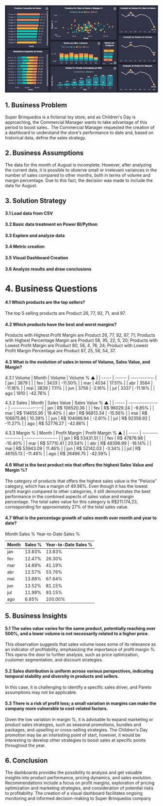 <img align="center" alt="4_1" src="https://github.com/cliffpk3/super-brinquedos/blob/main/files/sb_01.png" /><img>
<h2>1. Business Problem</h2>
Super Brinquedos is a fictional toy store, and as Children's Day is approaching, the Commercial Manager wants to take advantage of this period to boost sales..
The Commercial Manager requested the creation of a dashboard to understand the store's performance to date and, based on historical data, define the sales strategy.

<h2>2. Business Assumptions</h2>
The data for the month of August is incomplete. However, after analyzing the current data, it is possible to observe small or irrelevant variances in the number of sales compared to other months, both in terms of volume and margin percentage. Due to this fact, the decision was made to include the data for August.

<h2>3. Solution Strategy</h2>
<h4>3.1 Load data from CSV</h4>
<h4>3.2 Basic data treatment on Power BI/Python</h4>
<h4>3.3 Explore and analyze data</h4>
<h4>3.4 Metric creation</h4>
<h4>3.5 Visual Dashboard Creation</h4>
<h4>3.6 Analyze results and draw conclusions</h4>

<h1>4. Business Questions</h1>

<h4>4.1 Which products are the top sellers?</h4>
The top 5 selling products are Product 26, 77, 92, 71, and 97.

<h4>4.2 Which products have the best and worst margins?</h4>
Products with Highest Profit Margin are Product 26, 77, 92, 97, 71;
Products with Highest Percentage Margin are Product 58, 95, 22, 5, 20;
Products with Lowest Profit Margin are Product 80, 56, 4, 76, 24;
Product	with Lowest Profit Margin Percentage are Product 87, 25, 56, 54, 37.

<h4>4.3 What is the evolution of sales in terms of Volume, Sales Value, and Margin?</h4>

4.3.1 Volume
| Month | Volume | Volume % ▲   |
| ----- | ------ | ------------ |
| jan   | 3879   |              |
| fev   | 3433   | -11.50%   	|
| mar   | 4034   | 17.51%   	|
| abr   | 3584   | -11.16%  	|
| mai   | 3839   | 7.11%    	|
| jun   | 3756   | -2.16%   	|
| jul   | 3337   | -11.16%  	|
| ago   | 1910   | -42.76%  	|

4.3.2 Sales
| Month | Sales Value      | Sales Value % ▲ |
| ----- | ---------------- | ----------------|
| jan   | R$ 106520.36     |                 |
| fev   | R$ 96029.24      | -9.85%       	  |
| mar   | R$ 114655.95     | 19.40%       	  |
| abr   | R$ 96813.34      | -15.56%      	  |
| mai   | R$ 106875.86     | 10.39%       	  |
| jun   | R$ 104086.94     | -2.61%       	  |
| jul   | R$ 92356.92      | -11.27%      	  |
| ago   | R$ 52776.27      | -42.86%      	  |

4.3.3 Margin %
| Month | Profit Margin    | Profit Margin % ▲ |
| ----- | ---------------- | ----------------- |
| jan   | R$ 53431.51      |                   |
| fev   | R$ 47876.98      | -10.40%           |
| mar   | R$ 57710.41      | 20.54%            |
| abr   | R$ 48396.99      | -16.14%           |
| mai   | R$ 53943.09      | 11.46%            |
| jun   | R$ 52142.03      | -3.34%            |
| jul   | R$ 46155.13      | -11.48%           |
| ago   | R$ 26496.75      | -42.59%           |

<h4>4.6 What is the best product mix that offers the highest Sales Value and Margin %?</h4>
The category of products that offers the highest sales value is the "Pelúcia" category, which has a margin of 49.98%. Even though it has the lowest profit margin compared to other categories, it still demonstrates the best performance in the combined aspects of sales value and margin percentage. The total sales value for this category is R$211.174,23, corresponding for approximately 27% of the total sales value.

<h4>4.7 What is the percentage growth of sales month over month and year to date?</h4>

Month	Sales %	Year-to-Date Sales %

 | Month | Sales %  | Year-to-Date Sales % |
 | ----- | -------- | -------------------- |
 | jan   | 13.83%   | 13.83%               |
 | fev   | 12.47%   | 26.30%               |
 | mar   | 14.89%   | 41.19%               |
 | abr   | 12.57%   | 53.76%               |
 | mai   | 13.88%   | 67.64%               |
 | jun   | 13.52%   | 81.15%               |
 | jul   | 11.99%   | 93.15%               |
 | ago   | 6.85%    | 100.00%              |

<h2>5. Business Insights</h2>

<h4>5.1 The sales value varies for the same product, potentially reaching over 500%, and a lower volume is not necessarily related to a higher price.</h4>
This observation suggests that sales volume loses some of its relevance as an indicator of profitability, emphasizing the importance of profit margin %. This opens the door to further analysis, such as price optimization, customer segmentation, and discount strategies.

<h4>5.2 Sales distribution is uniform across various perspectives, indicating temporal stability and diversity in products and sellers.</h4>
In this case, it is challenging to identify a specific sales driver, and Pareto assumptions may not be applicable.

<h4>5.3 There is a risk of profit loss; a small variation in margins can make the company more vulnerable to cost-related factors.</h4>
Given the low variation in margin %, it is advisable to expand marketing or product sales strategies, such as seasonal promotions, bundles and packages, and upselling or cross-selling strategies. The Children's Day promotion may be an interesting point of start, however, it would be interesting to develop other strategies to boost sales at specific points throughout the year.

<h2>6. Conclusion</h2>
The dashboards provides the possibility to analysis and get valuable insights into product performance, pricing dynamics, and sales evolution. 
Recommendations include a focus on profit margins, exploration of pricing optimization and marketing strategies, and consideration of potential risks to profitability. The creation of a visual dashboard facilitates ongoing monitoring and informed decision-making to Super Brinquedos company
